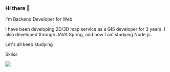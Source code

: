 ### Hi there 👋
I'm Backend Developer for Web

I have been developing 2D/3D map service as a GIS developer for 3 years.
I also developed through JAVA Spring, and now I am studying Node.js.

Let's all keep studying

Skilss

<img src="https://img.shields.io/badge/Android-3DDC84?style=flat-square&logo=JAVA&logoColor=#007396"/>


<!--
**tophyuk/tophyuk** is a ✨ _special_ ✨ repository because its `README.md` (this file) appears on your GitHub profile.

Here are some ideas to get you started:

- 🔭 I’m currently working on ...
- 🌱 I’m currently learning ...
- 👯 I’m looking to collaborate on ...
- 🤔 I’m looking for help with ...
- 💬 Ask me about ...
- 📫 How to reach me: ...
- 😄 Pronouns: ...
- ⚡ Fun fact: ...
-->
